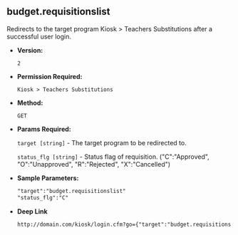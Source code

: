 **budget.requisitionslist**
----
  Redirects to the target program Kiosk > Teachers Substitutions after a successful user login.

* **Version:**

  	`2`

* **Permission Required:**

  	`Kiosk > Teachers Substitutions`

* **Method:**

  	`GET`
  
*  **Params Required:**

   	`target [string]` - The target program to be redirected to.
	
   	`status_flg [string]` - Status flag of requisition. ("C":"Approved", "O":"Unapproved", "R":"Rejected", "X":"Cancelled")
    
* **Sample Parameters:**

	```HTML
	"target":"budget.requisitionslist"
	"status_flg":"C"
	```

* **Deep Link**

	```HTML
	http://domain.com/kiosk/login.cfm?go={"target":"budget.requisitionslist","status_flg":"C","prod_menu":"Y"}
	```
